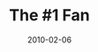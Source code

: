 ---
title: "The #1 Fan"
speaker: "Jeff Zuercher"
date: "2010-02-06"
sermonUrl: "//35.190.93.184/sermons/20110206_sunday_jeff_zuercher_fan.mp3"
---